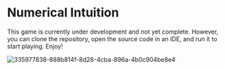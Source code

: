 
# Numerical Intuition

This game is currently under development and not yet complete. However, you can clone the repository, open the source code in an IDE, and run it to start playing. Enjoy!

![335977838-888b814f-8d28-4cba-896a-4b0c904be8e4](https://github.com/user-attachments/assets/aaec87c4-068a-4544-9ee8-61b66fd615f1)


